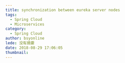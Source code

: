 ```yaml
---
title: synchronization between eureka server nodes
tags:
  - Spring Cloud
  - Microservices
category:
  - Spring Cloud
author: bsyonline
lede: 没有摘要
date: 2018-08-29 17:06:05
thumbnail:
---
```

